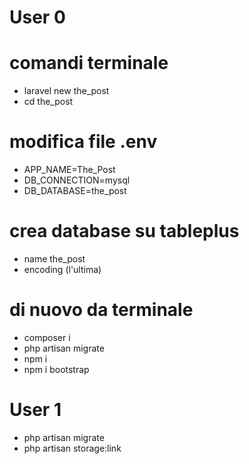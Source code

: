 # User 0
# comandi terminale
- laravel new the_post
- cd the_post
# modifica file .env
- APP_NAME=The_Post
- DB_CONNECTION=mysql
- DB_DATABASE=the_post
# crea database su tableplus
- name the_post
- encoding (l'ultima)
# di nuovo da terminale
- composer i
- php artisan migrate
- npm i
- npm i bootstrap
# User 1
- php artisan migrate
- php artisan storage:link